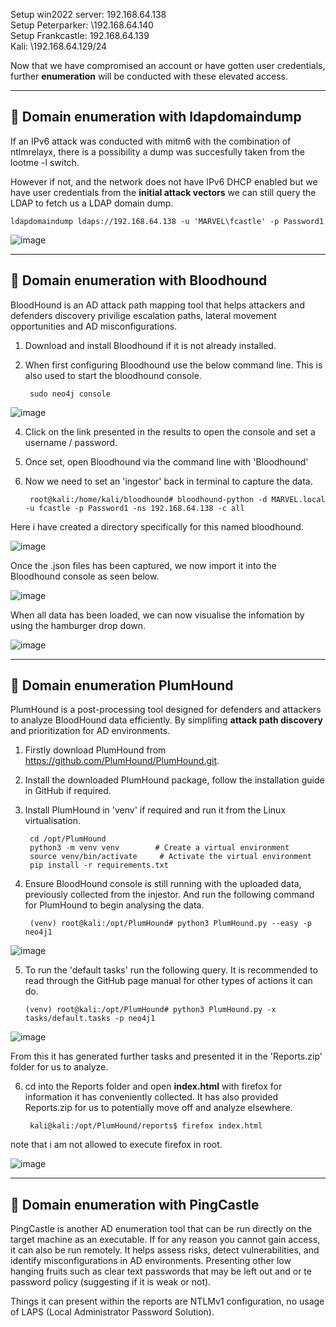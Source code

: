 Setup win2022 server: 192.168.64.138  
Setup Peterparker: \192.168.64.140  
Setup Frankcastle: 192.168.64.139  
Kali: \192.168.64.129/24  

Now that we have compromised an account or have gotten user credentials, further **enumeration** will be conducted with these elevated access.

---

## 🚩 Domain enumeration with ldapdomaindump  

If an IPv6 attack was conducted with mitm6 with the combination of ntlmrelayx, there is a possibility a dump was succesfully taken from the lootme -l switch.  

However if not, and the network does not have IPv6 DHCP enabled but we have user credentials from the **initial attack vectors** we can still query the LDAP to fetch us a LDAP domain dump.

    ldapdomaindump ldaps://192.168.64.138 -u 'MARVEL\fcastle' -p Password1

![image](https://github.com/user-attachments/assets/8e4726f9-f194-41f6-b462-0f3a7380eb3b)

---

## 🚩 Domain enumeration with Bloodhound
BloodHound is an AD attack path mapping tool that helps attackers and defenders discovery privilige escalation paths, lateral movement opportunities and AD misconfigurations.  

1. Download and install Bloodhound if it is not already installed.  
2. When first configuring Bloodhound use the below command line. This is also used to start the bloodhound console.  

        sudo neo4j console
![image](https://github.com/user-attachments/assets/79d06ce1-3d4c-4ae2-979b-aefed4fa919b)

4. Click on the link presented in the results to open the console and set a username / password.
5. Once set, open Bloodhound via the command line with 'Bloodhound'
6. Now we need to set an 'ingestor' back in terminal to capture the data.

        root@kali:/home/kali/bloodhound# bloodhound-python -d MARVEL.local -u fcastle -p Password1 -ns 192.168.64.138 -c all

Here i have created a directory specifically for this named bloodhound.  

![image](https://github.com/user-attachments/assets/877d6af9-3c85-4913-882d-31953ca84dc4)

Once the .json files has been captured, we now import it into the Bloodhound console as seen below.  

![image](https://github.com/user-attachments/assets/194f69b9-68d0-4419-a906-d02d693daa7c)

When all data has been loaded, we can now visualise the infomation by using the hamburger drop down.  

![image](https://github.com/user-attachments/assets/e897e37e-c646-4b6e-b31d-8deaa9d909c1)

---

## 🚩 Domain enumeration PlumHound  
PlumHound is a post-processing tool designed for defenders and attackers to analyze BloodHound data efficiently. By simplifing **attack path discovery** and prioritization for AD environments.

1. Firstly download PlumHound from https://github.com/PlumHound/PlumHound.git.
2. Install the downloaded PlumHound package, follow the installation guide in GitHub if required.
3. Install PlumHound in 'venv' if required and run it from the Linux virtualisation.

        cd /opt/PlumHound
        python3 -m venv venv        # Create a virtual environment
        source venv/bin/activate     # Activate the virtual environment
        pip install -r requirements.txt
4. Ensure BloodHound console is still running with the uploaded data, previously collected from the injestor. And run the following command for PlumHound to begin analysing the data.

        (venv) root@kali:/opt/PlumHound# python3 PlumHound.py --easy -p neo4j1

![image](https://github.com/user-attachments/assets/f22f3300-9d94-432c-a8e7-cff4a7027c2d)

5. To run the 'default tasks' run the following query. It is recommended to read through the GitHub page manual for other types of actions it can do.

       (venv) root@kali:/opt/PlumHound# python3 PlumHound.py -x tasks/default.tasks -p neo4j1

![image](https://github.com/user-attachments/assets/193c73bf-8e3b-4076-8bf1-b50ed641a4d2)

From this it has generated further tasks and presented it in the 'Reports.zip' folder for us to analyze.

6. cd into the Reports folder and open **index.html** with firefox for information it has conveniently collected. It has also provided Reports.zip for us to potentially move off and analyze elsewhere.

        kali@kali:/opt/PlumHound/reports$ firefox index.html
note that i am not allowed to execute firefox in root.

![image](https://github.com/user-attachments/assets/e2de3f41-df99-4b2b-87db-4aedafc31051)

---

## 🚩 Domain enumeration with PingCastle
PingCastle is another AD enumeration tool that can be run directly on the target machine as an executable. If for any reason you cannot gain access, it can also be run remotely. It helps assess risks, detect vulnerabilities, and identify misconfigurations in AD environments. Presenting other low hanging fruits such as clear text passwords that may be left out and or te password policy (suggesting if it is weak or not).  

Things it can present within the reports are NTLMv1 configuration, no usage of LAPS (Local Administrator Password Solution).
